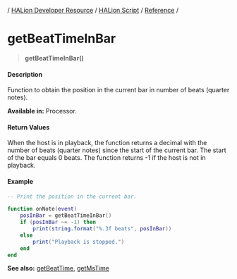 / [HALion Developer Resource](../../HALion-Developer-Resource.md) / [HALion Script](./HALion-Script.md) / [Reference](./Reference.md) /

# getBeatTimeInBar

>**getBeatTimeInBar()**

#### Description

Function to obtain the position in the current bar in number of beats (quarter notes).

**Available in:** Processor.

#### Return Values

When the host is in playback, the function returns a decimal with the number of beats (quarter notes) since the start of the current bar. The start of the bar equals 0 beats. The function returns -1 if the host is not in playback.

#### Example

```lua
-- Print the position in the current bar.

function onNote(event)
    posInBar = getBeatTimeInBar()
    if (posInBar ~= -1) then
        print(string.format("%.3f beats", posInBar))
    else
        print("Playback is stopped.")
    end
end
```

**See also:** [getBeatTime](./getBeatTime.md), [getMsTime](./getMsTime.md)